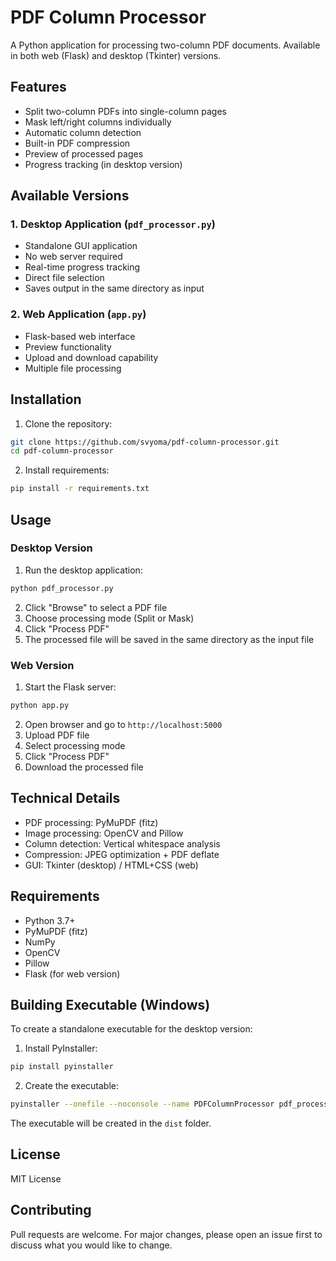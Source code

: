 # PDF Column Processor

A Python application for processing two-column PDF documents. Available in both web (Flask) and desktop (Tkinter) versions.

## Features

- Split two-column PDFs into single-column pages
- Mask left/right columns individually
- Automatic column detection
- Built-in PDF compression
- Preview of processed pages
- Progress tracking (in desktop version)

## Available Versions

### 1. Desktop Application (`pdf_processor.py`)
- Standalone GUI application
- No web server required
- Real-time progress tracking
- Direct file selection
- Saves output in the same directory as input

### 2. Web Application (`app.py`)
- Flask-based web interface
- Preview functionality
- Upload and download capability
- Multiple file processing

## Installation

1. Clone the repository:
```bash
git clone https://github.com/svyoma/pdf-column-processor.git
cd pdf-column-processor
```

2. Install requirements:
```bash
pip install -r requirements.txt
```

## Usage

### Desktop Version
1. Run the desktop application:
```bash
python pdf_processor.py
```
2. Click "Browse" to select a PDF file
3. Choose processing mode (Split or Mask)
4. Click "Process PDF"
5. The processed file will be saved in the same directory as the input file

### Web Version
1. Start the Flask server:
```bash
python app.py
```
2. Open browser and go to `http://localhost:5000`
3. Upload PDF file
4. Select processing mode
5. Click "Process PDF"
6. Download the processed file

## Technical Details

- PDF processing: PyMuPDF (fitz)
- Image processing: OpenCV and Pillow
- Column detection: Vertical whitespace analysis
- Compression: JPEG optimization + PDF deflate
- GUI: Tkinter (desktop) / HTML+CSS (web)

## Requirements

- Python 3.7+
- PyMuPDF (fitz)
- NumPy
- OpenCV
- Pillow
- Flask (for web version)

## Building Executable (Windows)

To create a standalone executable for the desktop version:

1. Install PyInstaller:
```bash
pip install pyinstaller
```

2. Create the executable:
```bash
pyinstaller --onefile --noconsole --name PDFColumnProcessor pdf_processor.py
```

The executable will be created in the `dist` folder.

## License

MIT License

## Contributing

Pull requests are welcome. For major changes, please open an issue first to discuss what you would like to change.
